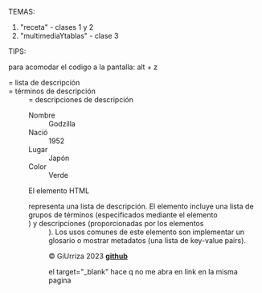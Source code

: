 TEMAS:
1) "receta" - clases 1 y 2
2) "multimediaYtablas" - clase 3

TIPS:
<!-- para comentar  sin tenes q escribir la etiqueta, hago crtl + } y se hace solo, ara deshacer marco lo-->

para acomodar el codigo a la pantalla: alt + z

<dl>= lista de descripción
<dt>= términos de descripción
<dd>= descripciones de descripción

<dl>
  <dt>Nombre</dt>
  <dd>Godzilla</dd>
  <dt>Nació</dt>
  <dd>1952</dd>
  <dt>Lugar</dt>
  <dd>Japón</dd>
  <dt>Color</dt>
  <dd>Verde</dd>
</dl>

El elemento HTML <dl> representa una lista de descripción. El elemento incluye una lista de grupos de términos (especificados mediante el elemento <dt>) y descripciones (proporcionadas por los elementos <dd>). Los usos comunes de este elemento son implementar un glosario o mostrar metadatos (una lista de key-value pairs).


<p>© GiUrriza 2023 <a href="https://github.com/Gigi-U" target="_blank"><b>github</b></a></p>
el target="_blank" hace q no me abra en link en la misma pagina
